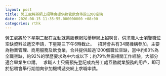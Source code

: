 ```yaml
---
layout: post
title: 勞工處將辦網上招聘會提供物管飲食等逾1200空缺　
date: 2020-08-15 11:35:55.000000000 +08:00
categories: rthk
---
```


勞工處將於下星期二起在互動就業服務網站舉辦網上招聘會，供求職人士瀏覽職位空缺資料並遞交申請，下星期三下午6時截止。
 
招聘會共有34間機構參加，主要為物業管理、商用服務及飲食業，合共提供超過1200個職位空缺，當中約83%為全職空缺，約92%的學歷要求為中六或以下；約79%無需相關工作經驗，大部分適合畢業生申請。
 
求職人士只需預先登記成為勞工處互動就業服務的用戶，即可於招聘會舉行期間向參加機構遞交網上求職申請。
